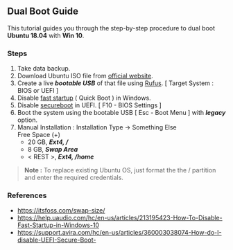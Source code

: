 ## Dual Boot Guide
This tutorial guides you through the step-by-step procedure to dual boot **Ubuntu 18.04** with **Win 10**.

### Steps

 1. Take data backup.
 2. Download Ubuntu ISO file from [official website](https://ubuntu.com/download/desktop).
 3. Create a live ***bootable USB*** of that file using [Rufus](https://rufus.ie/). 
 [ Target System : BIOS or UEFI ]
 4. Disable [fast startup](https://help.uaudio.com/hc/en-us/articles/213195423-How-To-Disable-Fast-Startup-in-Windows-10) ( Quick Boot ) in Windows.
 5. Disable [secureboot](https://support.avira.com/hc/en-us/articles/360003038074-How-do-I-disable-UEFI-Secure-Boot-) in UEFI. [ F10 - BIOS Settings ]
 6. Boot the system using the bootable USB [ Esc - Boot Menu ] with ***legacy*** option.
 7. Manual Installation : Installation Type -> Something Else\
 Free Space (+)
    -	20 GB, ***Ext4, /***
    -	8 GB, ***Swap Area***
    -	< REST >, ***Ext4, /home***

> **Note :** To replace existing Ubuntu OS, just format the the / partition and enter the required credentials.

### References 

 - https://itsfoss.com/swap-size/
 - https://help.uaudio.com/hc/en-us/articles/213195423-How-To-Disable-Fast-Startup-in-Windows-10
 - https://support.avira.com/hc/en-us/articles/360003038074-How-do-I-disable-UEFI-Secure-Boot-
